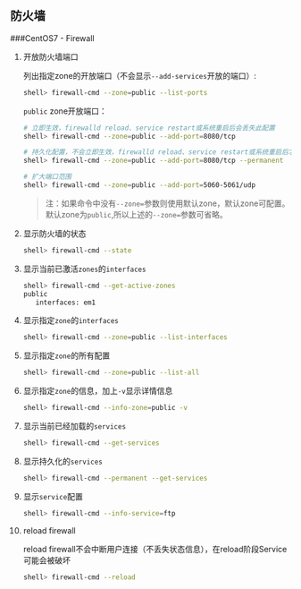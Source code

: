 ## 防火墙

###CentOS7 - Firewall

1. 开放防火墙端口

    列出指定zone的开放端口（不会显示`--add-services`开放的端口）:
	```bash
	shell> firewall-cmd --zone=public --list-ports
	```
	
	`public` zone开放端口：
    ```bash
    # 立即生效，firewalld reload、service restart或系统重启后会丢失此配置
    shell> firewall-cmd --zone=public --add-port=8080/tcp
 
    # 持久化配置，不会立即生效，firewalld reload、service restart或系统重启后才会生效
    shell> firewall-cmd --zone=public --add-port=8080/tcp --permanent
 
    # 扩大端口范围
    shell> firewall-cmd --zone=public --add-port=5060-5061/udp
    ```
    
    > 注：如果命令中没有`--zone=`参数则使用默认zone，默认zone可配置。默认zone为`public`,所以上述的`--zone=`参数可省略。

1. 显示防火墙的状态

	```bash
	shell> firewall-cmd --state
	```

1. 显示当前已激活`zones`的`interfaces`

    ```bash
    shell> firewall-cmd --get-active-zones
    public
       interfaces: em1
    ```

1. 显示指定`zone`的`interfaces`

    ```bash
    shell> firewall-cmd --zone=public --list-interfaces
    ```

1. 显示指定`zone`的所有配置

    ```bash
    shell> firewall-cmd --zone=public --list-all
    ```

1. 显示指定`zone`的信息，加上`-v`显示详情信息

    ```bash
    shell> firewall-cmd --info-zone=public -v
    ```

1. 显示当前已经加载的`services`

    ```bash
    shell> firewall-cmd --get-services
    ```

1. 显示持久化的`services`

    ```bash
    shell> firewall-cmd --permanent --get-services
    ```

1. 显示`service`配置

    ```bash
    shell> firewall-cmd --info-service=ftp
    ```

1. reload firewall
    
    reload firewall不会中断用户连接（不丢失状态信息），在reload阶段Service可能会被破坏
    ```bash
    shell> firewall-cmd --reload
    ```

